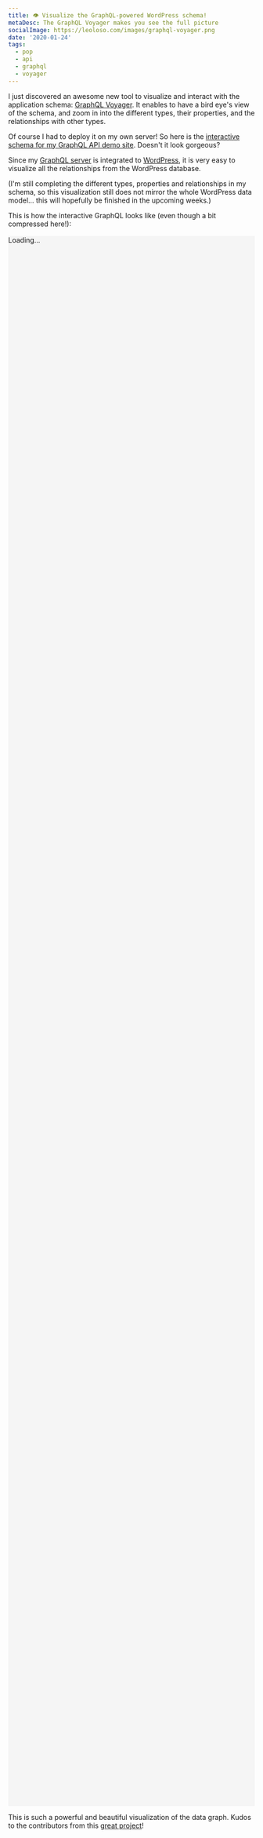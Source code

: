 ```yaml
---
title: 👁 Visualize the GraphQL-powered WordPress schema!
metaDesc: The GraphQL Voyager makes you see the full picture
socialImage: https://leoloso.com/images/graphql-voyager.png
date: '2020-01-24'
tags:
  - pop
  - api
  - graphql
  - voyager
---
```


I just discovered an awesome new tool to visualize and interact with the application schema: [GraphQL Voyager](https://github.com/APIs-guru/graphql-voyager). It enables to have a bird eye's view of the schema, and zoom in into the different types, their properties, and the relationships with other types.

Of course I had to deploy it on my own server! So here is the [interactive schema for my GraphQL API demo site](https://newapi.getpop.org/graphql-interactive/). Doesn't it look gorgeous?

Since my [GraphQL server](https://github.com/getpop/graphql) is integrated to [WordPress](https://wordpress.org), it is very easy to visualize all the relationships from the WordPress database. 

(I'm still completing the different types, properties and relationships in my schema, so this visualization still does not mirror the whole WordPress data model... this will hopefully be finished in the upcoming weeks.)

This is how the interactive GraphQL looks like (even though a bit compressed here!):

<link
  crossorigin 
  rel="stylesheet" 
  href="https://cdn.jsdelivr.net/npm/graphql-voyager/dist/voyager.css" 
/>
<div id="voyager" style="height: 80vh; padding-top: 0; margin-top: 1rem; background: whitesmoke;" class="video-player">Loading...</div>
<script
  crossorigin 
  src="https://cdn.jsdelivr.net/npm/react@16/umd/react.production.min.js"
></script>
<script
  crossorigin 
  src="https://cdn.jsdelivr.net/npm/react-dom@16/umd/react-dom.production.
min.js"></script>
<script
  crossorigin 
  src="https://cdn.jsdelivr.net/npm/graphql-voyager/dist/voyager.min.js"
></script>
<script>
function introspectionProvider(query) {
  return fetch('https://newapi.getpop.org/api/graphql/', {
    method: 'post',
    headers: { 'Content-Type': 'application/json' },
    body: JSON.stringify({query: query}),
  }).then(response => response.json());
}
GraphQLVoyager.init(document.getElementById('voyager'), {
  introspection: introspectionProvider
})
</script>

This is such a powerful and beautiful visualization of the data graph. Kudos to the contributors from this [great project](https://github.com/APIs-guru/graphql-voyager)!